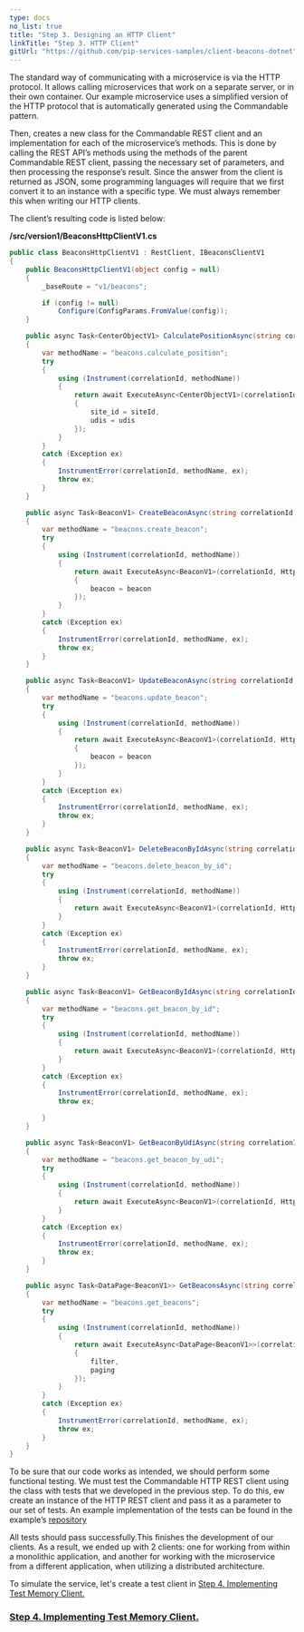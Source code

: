 ```yaml
---
type: docs
no_list: true
title: "Step 3. Designing an HTTP Client"
linkTitle: "Step 3. HTTP Client" 
gitUrl: "https://github.com/pip-services-samples/client-beacons-dotnet"
---
```


The standard way of communicating with a microservice is via the HTTP protocol. It allows calling microservices that work on a separate server, or in their own container. Our example microservice uses a simplified version of the HTTP protocol that is automatically generated using the Commandable pattern.    
    
Then, creates a new class for the Commandable REST client and an implementation for each of the microservice’s methods. This is done by calling the REST API’s methods using the methods of the parent Commandable REST client, passing the necessary set of parameters, and then processing the response’s result. Since the answer from the client is returned as JSON, some programming languages will require that we first convert it to an instance with a specific type. We must always remember this when writing our HTTP clients.

The client’s resulting code is listed below:

**/src/version1/BeaconsHttpClientV1.cs**

```cs
public class BeaconsHttpClientV1 : RestClient, IBeaconsClientV1
{
	public BeaconsHttpClientV1(object config = null)
	{
		_baseRoute = "v1/beacons";

		if (config != null)
			Configure(ConfigParams.FromValue(config));
	}

	public async Task<CenterObjectV1> CalculatePositionAsync(string correlationId, string siteId, string[] udis)
	{
		var methodName = "beacons.calculate_position";
		try
		{
			using (Instrument(correlationId, methodName))
			{
				return await ExecuteAsync<CenterObjectV1>(correlationId, HttpMethod.Post, "/calculate_position", new
				{
					site_id = siteId,
					udis = udis
				});
			}
		}
		catch (Exception ex)
		{
			InstrumentError(correlationId, methodName, ex);
			throw ex;
		}
	}

	public async Task<BeaconV1> CreateBeaconAsync(string correlationId, BeaconV1 beacon)
	{
		var methodName = "beacons.create_beacon";
		try
		{
			using (Instrument(correlationId, methodName))
			{
				return await ExecuteAsync<BeaconV1>(correlationId, HttpMethod.Post, "", new
				{
					beacon = beacon
				});
			}
		}
		catch (Exception ex)
		{
			InstrumentError(correlationId, methodName, ex);
			throw ex;
		}
	}

	public async Task<BeaconV1> UpdateBeaconAsync(string correlationId, BeaconV1 beacon)
	{
		var methodName = "beacons.update_beacon";
		try
		{
			using (Instrument(correlationId, methodName))
			{
				return await ExecuteAsync<BeaconV1>(correlationId, HttpMethod.Put, "", new
				{
					beacon = beacon
				});
			}
		}
		catch (Exception ex)
		{
			InstrumentError(correlationId, methodName, ex);
			throw ex;
		}
	}

	public async Task<BeaconV1> DeleteBeaconByIdAsync(string correlationId, string id)
	{
		var methodName = "beacons.delete_beacon_by_id";
		try
		{
			using (Instrument(correlationId, methodName))
			{
				return await ExecuteAsync<BeaconV1>(correlationId, HttpMethod.Delete, $"/{id}", new { });
			}
		}
		catch (Exception ex)
		{
			InstrumentError(correlationId, methodName, ex);
			throw ex;
		}
	}

	public async Task<BeaconV1> GetBeaconByIdAsync(string correlationId, string id)
	{
		var methodName = "beacons.get_beacon_by_id";
		try
		{
			using (Instrument(correlationId, methodName))
			{
				return await ExecuteAsync<BeaconV1>(correlationId, HttpMethod.Get, $"/{id}", new { });
			}
		}
		catch (Exception ex)
		{
			InstrumentError(correlationId, methodName, ex);
			throw ex;

		}
	}

	public async Task<BeaconV1> GetBeaconByUdiAsync(string correlationId, string udi)
	{
		var methodName = "beacons.get_beacon_by_udi";
		try
		{
			using (Instrument(correlationId, methodName))
			{
				return await ExecuteAsync<BeaconV1>(correlationId, HttpMethod.Get, $"/udi/{udi}", new { });
			}
		}
		catch (Exception ex)
		{
			InstrumentError(correlationId, methodName, ex);
			throw ex;
		}
	}

	public async Task<DataPage<BeaconV1>> GetBeaconsAsync(string correlationId, FilterParams filter, PagingParams paging)
	{
		var methodName = "beacons.get_beacons";
		try
		{
			using (Instrument(correlationId, methodName))
			{
				return await ExecuteAsync<DataPage<BeaconV1>>(correlationId, HttpMethod.Get, "/", new
				{
					filter,
					paging
				});
			}
		}
		catch (Exception ex)
		{
			InstrumentError(correlationId, methodName, ex);
			throw ex;
		}
	}
}


```

To be sure that our code works as intended, we should perform some functional testing. We must test the Commandable HTTP REST client using the class with tests that we developed in the previous step. To do this, ew create an instance of the HTTP REST client and pass it as a parameter to our set of tests.
An example implementation of the tests can be found in the example’s [repository](https://github.com/pip-services-samples/client-beacons-dotnet)

All tests should pass successfully.This finishes the development of our clients. As a result, we ended up with 2 clients: one for working from within a monolithic application, and another for working with the microservice from a different application, when utilizing a distributed architecture.

To simulate the service, let's create a test client in [Step 4. Implementing Test Memory Client.](../step4)


<span class="hide-title-link">

### [Step 4. Implementing Test Memory Client.](../step4)

</span>
